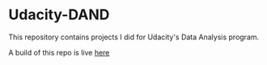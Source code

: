 # Udacity-DAND

This repository contains projects I did for Udacity's Data Analysis program.

A build of this repo is live [here](https://onehwang.github.io/Udacity-DAND/)
